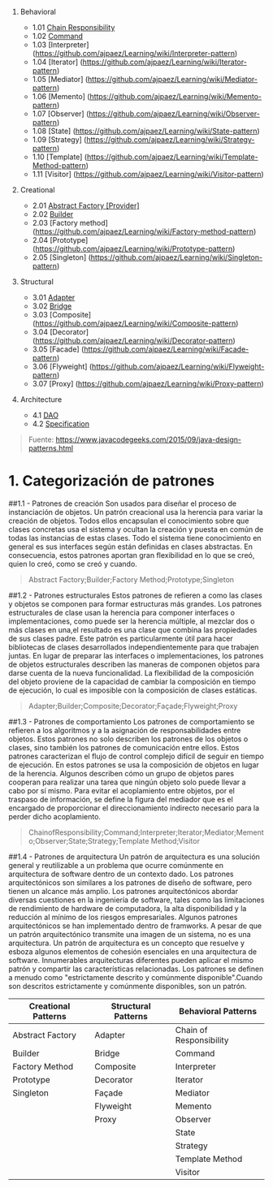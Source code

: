 1. Behavioral
   + 1.01 [Chain Responsibility](https://github.com/ajpaez/Learning/wiki/Chain-Responsibility)
   + 1.02 [Command](https://github.com/ajpaez/Learning/wiki/Command)
   + 1.03 [Interpreter] (https://github.com/ajpaez/Learning/wiki/Interpreter-pattern)
   + 1.04 [Iterator] (https://github.com/ajpaez/Learning/wiki/Iterator-pattern)
   + 1.05 [Mediator] (https://github.com/ajpaez/Learning/wiki/Mediator-pattern)
   + 1.06 [Memento] (https://github.com/ajpaez/Learning/wiki/Memento-pattern)
   + 1.07 [Observer] (https://github.com/ajpaez/Learning/wiki/Observer-pattern)
   + 1.08 [State] (https://github.com/ajpaez/Learning/wiki/State-pattern)
   + 1.09 [Strategy] (https://github.com/ajpaez/Learning/wiki/Strategy-pattern)
   + 1.10 [Template] (https://github.com/ajpaez/Learning/wiki/Template-Method-pattern)
   + 1.11 [Visitor] (https://github.com/ajpaez/Learning/wiki/Visitor-pattern)

2. Creational
   + 2.01 [Abstract Factory [Provider]](https://github.com/ajpaez/Learning/wiki/Abstract-factory-pattern-(Provider))
   + 2.02 [Builder](https://github.com/ajpaez/Learning/wiki/Builder-pattern)
   + 2.03 [Factory method] (https://github.com/ajpaez/Learning/wiki/Factory-method-pattern)
   + 2.04 [Prototype] (https://github.com/ajpaez/Learning/wiki/Prototype-pattern)
   + 2.05 [Singleton] (https://github.com/ajpaez/Learning/wiki/Singleton-pattern)

3. Structural
   + 3.01 [Adapter](https://github.com/ajpaez/Learning/wiki/Adapter-pattern)
   + 3.02 [Bridge](https://github.com/ajpaez/Learning/wiki/Bridge-pattern)
   + 3.03 [Composite] (https://github.com/ajpaez/Learning/wiki/Composite-pattern)
   + 3.04 [Decorator] (https://github.com/ajpaez/Learning/wiki/Decorator-pattern)
   + 3.05 [Facade] (https://github.com/ajpaez/Learning/wiki/Facade-pattern)
   + 3.06 [Flyweight] (https://github.com/ajpaez/Learning/wiki/Flyweight-pattern)
   + 3.07 [Proxy] (https://github.com/ajpaez/Learning/wiki/Proxy-pattern)

4. Architecture
   + 4.1 [DAO](https://github.com/ajpaez/Learning/wiki/DAO-pattern)
   + 4.2 [Specification](https://github.com/ajpaez/Learning/wiki/Specification-pattern)


> Fuente: 	https://www.javacodegeeks.com/2015/09/java-design-patterns.html

# 1. Categorización de patrones

##1.1  - Patrones de creación
Son usados para diseñar el proceso de instanciación de objetos. Un patrón creacional usa la herencia para variar la creación de objetos.
Todos ellos encapsulan el conocimiento sobre que clases concretas usa el sistema y ocultan la creación y puesta en común de todas las instancias de estas clases.
Todo el sistema tiene conocimiento en general es sus interfaces según están definidas en clases abstractas.
En consecuencia, estos patrones aportan gran flexibilidad en lo que se creó, quien lo creó, como se creó y cuando.

> Abstract Factory;Builder;Factory Method;Prototype;Singleton

##1.2 - Patrones estructurales
Estos patrones de refieren a como las clases y objetos se componen para formar estructuras más grandes.
Los patrones estructurales de clase usan la herencia para componer interfaces o implementaciones, como puede ser la herencia múltiple, al mezclar dos o más clases en una,el resultado es una clase que combina las propiedades de sus clases padre. Este patrón es particularmente útil para hacer bibliotecas de clases desarrollados independientemente para que trabajen juntas.
En lugar de preparar las interfaces o implementaciones, los patrones de objetos estructurales describen las maneras de componen objetos para darse cuenta de la nueva funcionalidad.
La flexibilidad de la composición del objeto proviene de la capacidad de cambiar la composición en tiempo de ejecución, lo cual es imposible con la composición de clases estáticas.

> Adapter;Builder;Composite;Decorator;Façade;Flyweight;Proxy

##1.3 - Patrones de comportamiento
Los patrones de comportamiento se refieren a los algoritmos y a la asignación de responsabilidades entre objetos. Estos patrones no solo describen los patrones de los objetos o clases, sino también los patrones de comunicación entre ellos. Estos patrones caracterizan el flujo de control complejo difícil de seguir en tiempo de ejecución. En estos patrones se usa la composición de objetos en lugar de la herencia.  Algunos describen cómo un grupo de objetos pares cooperan para realizar una tarea que ningún objeto solo puede llevar a cabo por sí mismo.
Para evitar el acoplamiento entre objetos, por el traspaso de información, se define la figura del mediador que es el encargado de proporcionar el direccionamiento indirecto necesario para la perder dicho acoplamiento.

> ChainofResponsibility;Command;Interpreter;Iterator;Mediator;Memento;Observer;State;Strategy;Template Method;Visitor

##1.4 - Patrones de arquitectura
Un patrón de arquitectura es una solución general y reutilizable a un problema que ocurre comúnmente en arquitectura de software dentro de un contexto dado. Los patrones arquitectónicos son similares a los patrones de diseño de software, pero tienen un alcance más amplio. Los patrones arquitectónicos abordar diversas cuestiones en la ingeniería de software, tales como las limitaciones de rendimiento de hardware de computadora, la alta disponibilidad y la reducción al mínimo de los riesgos empresariales. 
Algunos patrones arquitectónicos se han implementado dentro de framworks. A pesar de que un patrón arquitectónico transmite una imagen de un sistema, no es una arquitectura. 
Un patrón de arquitectura es un concepto que resuelve y esboza algunos elementos de cohesión esenciales en una arquitectura de software. Innumerables arquitecturas diferentes pueden aplicar el mismo patrón y compartir las características relacionadas. Los patrones se definen a menudo como "estrictamente descrito y comúnmente disponible".Cuando son descritos estrictamente y comúnmente disponibles, son un patrón.


| Creational Patterns  | Structural Patterns  |  Behavioral Patterns |
|---|---|---|
| Abstract Factory  | Adapter  | Chain of Responsibility  |
|  Builder | Bridge |  Command |	
| Factory Method  | Composite  | Interpreter  |	
| Prototype  | Decorator  | Iterator  |	
| Singleton  |  Façade | Mediator  |	
|   | Flyweight  |  Memento |	
|   |  Proxy |  Observer |	
|   |   | State  |	
|   |   |  Strategy |	
|   |   | Template Method  |	
|   |   | Visitor  |

											